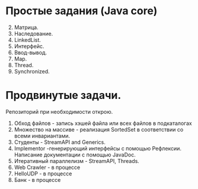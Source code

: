 # Простые задания (Java core)
2. Матрица.
3. Наследование.
4. LinkedList.
5. Интерфейс.
6. Ввод-вывод.
7. Map.
8. Thread.
9. Synchronized.

# Продвинутые задачи. 
Репозиторий при необходимости открою.
1. Обход файлов - запись хэшей файла или всех файлов в подкаталогах
2. Множество на массиве - реализация SortedSet в соответствии со всеми инвариантами.
3. Студенты - StreamAPI and Generics.
4. Implementor -генерирующий интерфейсы c помощью Рефлексии. Написание документации с помощью JavaDoc.
7. Итеративный параллелизм - StreamAPI, Threads.
8. Web Crawler - в процессе
9. HelloUDP - в процессе
10. Банк - в процессе
<!---
[comment]: <> arrayset - implementing SortedSet according all invariants.
[comment]: <> bank - simple application with server and user parts, imitating bank. Working on ports.
[comment]: <> concurrent - handmade concurrent list operations evaluator.
[comment]: <>crawler - web crawler.
[comment]: <> hello - UDP server and client sending each-other hello-messages.
[comment]: <> i18n - Localization and text analize.
[comment]: <> implementor - abstract class or interface basic implementor, with reflection and JavaDoc.
[comment]: <> student - StreamAPI and Generics.
[comment]: <> walk - writing hashes of file or all files in subdirecories.
-->
